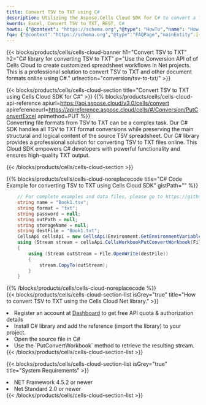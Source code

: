 ```yaml
---
title: Convert TSV to TXT using C# 
description: Utilizing the Aspose.Cells Cloud SDK for C# to convert a TSV format file to a TXT format file. 
kwords: Excel, Convert TSV to TXT, REST, C#
howto: {"@context": "https://schema.org","@type": "HowTo","name": "How to convert TSV to TXT using the Cells Cloud Net library.","description": "How to convert TSV to TXT using the Cells Cloud Net library.","image": {"@type": "ImageObject"},"url": "/net/conversion/tsv-to-txt/","step": [{ "@type": "HowToStep","name": "How to convert TSV to TXT using the Cells Cloud Net library. step 1", "image": {"@type": "ImageObject",},"url": "/net/conversion/tsv-to-txt/","text": "Register an account at <a href='https://dashboard.aspose.cloud/'>Dashboard</a> to get free API quota & authorization details",},{ "@type": "HowToStep","name": "How to convert TSV to TXT using the Cells Cloud Net library. step 1", "image": {"@type": "ImageObject",},"url": "/net/conversion/tsv-to-txt/","text": "Install C# library and add the reference (import the library) to your project.",},{ "@type": "HowToStep","name": "How to convert TSV to TXT using the Cells Cloud Net library. step 1", "image": {"@type": "ImageObject",},"url": "/net/conversion/tsv-to-txt/","text": "Open the source file in C#",},{ "@type": "HowToStep","name": "How to convert TSV to TXT using the Cells Cloud Net library. step 1", "image": {"@type": "ImageObject",},"url": "/net/conversion/tsv-to-txt/","text": "Use the `PutConvertWorkbook` method to retrieve the resulting stream.",}, ],"supply": {"@type": "HowToSupply","name": "document"},"tool": [{"@type": "HowToTool","name": "Visual Studio, Visual Studio Code, Rider "},{"@type": "HowToTool","name": "Aspose Cells"}],"totalTime": "PT6M"}
fqa: {"@context":"https://schema.org","@type":"FAQPage","mainEntity":[{"@type":"Question","name":"Why convert file formats in C# using REST API?","acceptedAnswer":{"@type":"Answer","text":"Documents are encoded in many ways, and some files may be incompatible with the software you use. To open and read such files, just convert them to appropriate file formats.<br/><ol><li>Install .NET SDK and add the reference (import the library) to your project.</li><li>Open the source file in C# using REST API.</li><li>Call the PutConvertWorkbookRequest() method, passing an output filename with required extension.</li><li>Get the result of conversion as a separate file.</li></ol>"}},{"@type":"Question","name":"What file formats can I convert with your C# library?","acceptedAnswer":{"@type":"Answer","text":"We support a variety of file formats for conversion using .NET library, including XLSX, Excel, xls , PDF, CSV, HTML, Markdown, XML, PNG, JPG, TIFF, Json, TXT and many more."}},{"@type":"Question","name":"What is the maximum allowed file size for conversion using this .NET library?","acceptedAnswer":{"@type":"Answer","text":"There are no file size limits for format conversions using .NET library."}}]}
---
```



{{< blocks/products/cells/cells-cloud-banner h1="Convert TSV to TXT" h2="C# library for converting TSV to TXT" p="Use the Conversion API of of Cells Cloud to create customized spreadsheet workflows in Net projects. This is a professional solution to convert TSV to TXT and other document formats online using C#." urlsection="conversion/tsv-to-txt/" >}}

{{< blocks/products/cells/cells-cloud-section  title="Convert TSV to TXT using Cells Cloud SDK for C#" >}}
{{% blocks/products/cells/cells-cloud-api-reference  apiurl=https://api.aspose.cloud/v3.0/cells/convert  apireferenceurl=https://apireference.aspose.cloud/cells/#/Conversion/PutConvertExcel  apimethod=PUT %}}
<br/>
Converting file formats from TSV to TXT can be a complex task. Our C# SDK handles all TSV to TXT format conversions while preserving the main structural and logical content of the source TSV spreadsheet. Our C# library provides a professional solution for converting TSV to TXT files online. This Cloud SDK empowers C# developers with powerful functionality and ensures high-quality TXT output.

{{< /blocks/products/cells/cells-cloud-section >}}

{{% blocks/products/cells/cells-cloud-noreplacecode title="C# Code Example for converting TSV to TXT using Cells Cloud SDK" gistPath="" %}}
 
```cs
    // For complete examples and data files, please go to https://github.com/aspose-cells-cloud/aspose-cells-cloud-dotnet/
    string name = "Book1.tsv";
    string format = "txt";
    string password = null;
    string outPath = null;
    string storageName = null;
    string destFile = "Book1.txt";
    CellsApi cellsApi = new CellsApi(Environment.GetEnvironmentVariable("ProductClientId"), Environment.GetEnvironmentVariable("ProductClientSecret"));
    using (Stream stream = cellsApi.CellsWorkbookPutConvertWorkbook(File.OpenRead(name), format, password, outPath, storageName))
    {
        using (Stream outStream = File.OpenWrite(destFile))
        {
            stream.CopyTo(outStream);
        }
    }
```
 
{{% /blocks/products/cells/cells-cloud-noreplacecode  %}}
<br/>
{{< blocks/products/cells/cells-cloud-section-list isGrey="true"  title="How to convert TSV to TXT using the Cells Cloud Net library." >}}
<li>Register an account at <a href="https://dashboard.aspose.cloud/">Dashboard</a> to get free API quota & authorization details</li>
<li>Install C# library and add the reference (import the library) to your project.</li>
<li>Open the source file in C#</li>
<li>Use the `PutConvertWorkbook` method to retrieve the resulting stream.</li>
{{< /blocks/products/cells/cells-cloud-section-list >}}

{{< blocks/products/cells/cells-cloud-section-list isGrey="true"  title="System Requirements" >}}
<li>NET Framework 4.5.2 or newer</li>
<li>Net Standard 2.0 or newer</li>
{{< /blocks/products/cells/cells-cloud-section-list >}}
